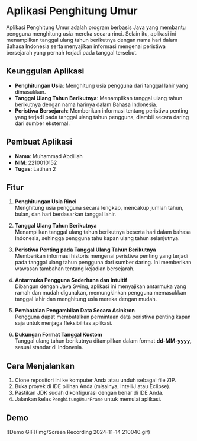 # Aplikasi Penghitung Umur

Aplikasi Penghitung Umur adalah program berbasis Java yang membantu pengguna menghitung usia mereka secara rinci. Selain itu, aplikasi ini menampilkan tanggal ulang tahun berikutnya dengan nama hari dalam Bahasa Indonesia serta menyajikan informasi mengenai peristiwa bersejarah yang pernah terjadi pada tanggal tersebut.

## Keunggulan Aplikasi

- **Penghitungan Usia**: Menghitung usia pengguna dari tanggal lahir yang dimasukkan.
- **Tanggal Ulang Tahun Berikutnya**: Menampilkan tanggal ulang tahun berikutnya dengan nama harinya dalam Bahasa Indonesia.
- **Peristiwa Bersejarah**: Memberikan informasi tentang peristiwa penting yang terjadi pada tanggal ulang tahun pengguna, diambil secara daring dari sumber eksternal.

## Pembuat Aplikasi

- **Nama**: Muhammad Abdillah
- **NIM**: 2210010152
- **Tugas**: Latihan 2

## Fitur

1. **Penghitungan Usia Rinci**  
   Menghitung usia pengguna secara lengkap, mencakup jumlah tahun, bulan, dan hari berdasarkan tanggal lahir.

2. **Tanggal Ulang Tahun Berikutnya**  
   Menampilkan tanggal ulang tahun berikutnya beserta hari dalam bahasa Indonesia, sehingga pengguna tahu kapan ulang tahun selanjutnya.

3. **Peristiwa Penting pada Tanggal Ulang Tahun Berikutnya**  
   Memberikan informasi historis mengenai peristiwa penting yang terjadi pada tanggal ulang tahun pengguna dari sumber daring. Ini memberikan wawasan tambahan tentang kejadian bersejarah.

4. **Antarmuka Pengguna Sederhana dan Intuitif**  
   Dibangun dengan Java Swing, aplikasi ini menyajikan antarmuka yang ramah dan mudah digunakan, memungkinkan pengguna memasukkan tanggal lahir dan menghitung usia mereka dengan mudah.

5. **Pembatalan Pengambilan Data Secara Asinkron**  
   Pengguna dapat membatalkan permintaan data peristiwa penting kapan saja untuk menjaga fleksibilitas aplikasi.

6. **Dukungan Format Tanggal Kustom**  
   Tanggal ulang tahun berikutnya ditampilkan dalam format **dd-MM-yyyy**, sesuai standar di Indonesia.

## Cara Menjalankan

1. Clone repositori ini ke komputer Anda atau unduh sebagai file ZIP.
2. Buka proyek di IDE pilihan Anda (misalnya, IntelliJ atau Eclipse).
3. Pastikan JDK sudah dikonfigurasi dengan benar di IDE Anda.
4. Jalankan kelas `PenghitungUmurFrame` untuk memulai aplikasi.

## Demo
![Demo GIF](img/Screen Recording 2024-11-14 210040.gif)


